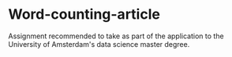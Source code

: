 # Word-counting-article
Assignment recommended to take as part of the application to the University of Amsterdam's data science master degree.
